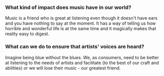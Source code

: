 ### What kind of impact does music have in our world?

Music is a friend who is great at listening even though it doesn't have ears and you have nothing to say at the moment. It has a way of telling us how horrible and wonderful life is at the same time and it magically makes that reality easy to digest.


### What can we do to ensure that artists' voices are heard?

Imagine being blue without the blues. We, as consumers, need to be better at listening to the needs of artists and facilitate (to the best of our craft and abilities) or we will lose their music - our greatest friend.
